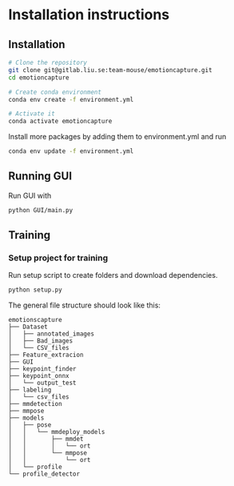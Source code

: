 # Installation instructions

## Installation

```bash
# Clone the repository
git clone git@gitlab.liu.se:team-mouse/emotioncapture.git
cd emotioncapture

# Create conda environment
conda env create -f environment.yml

# Activate it
conda activate emotioncapture
```

Install more packages by adding them to environment.yml and run
```bash
conda env update -f environment.yml
```

## Running GUI
Run GUI with
```bash
python GUI/main.py
```

## Training

### Setup project for training
Run setup script to create folders and download dependencies.
```bash
python setup.py
```

The general file structure should look like this:
```
emotionscapture
├── Dataset
│   ├── annotated_images
│   ├── Bad_images
│   └── CSV_files
├── Feature_extracion
├── GUI
├── keypoint_finder
├── keypoint_onnx
│   └── output_test
├── labeling
│   └── csv_files
├── mmdetection
├── mmpose
├── models
│   ├── pose
│   │   └── mmdeploy_models
│   │       ├── mmdet
│   │       │   └── ort
│   │       └── mmpose
│   │           └── ort
│   └── profile
└── profile_detector
```